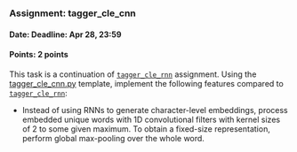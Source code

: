 ### Assignment: tagger_cle_cnn
#### Date: Deadline: Apr 28, 23:59
#### Points: 2 points

This task is a continuation of [`tagger_cle_rnn`](#tagger_cle_rnn) assignment. Using the
[tagger_cle_cnn.py](https://github.com/ufal/npfl114/tree/master/labs/07/tagger_cle_cnn.py)
template, implement the following features compared to [`tagger_cle_rnn`](#tagger_cle_rnn):
- Instead of using RNNs to generate character-level embeddings, process
  embedded unique words with 1D convolutional filters with kernel sizes of 2
  to some given maximum. To obtain a fixed-size representation, perform global
  max-pooling over the whole word.
